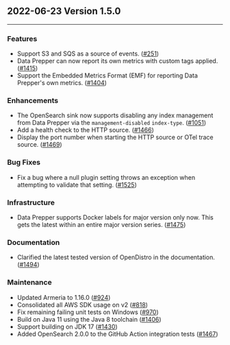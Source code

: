 ## 2022-06-23 Version 1.5.0

---

### Features
* Support S3 and SQS as a source of events. ([#251](https://github.com/opensearch-project/data-prepper/issues/251))
* Data Prepper can now report its own metrics with custom tags applied. ([#1415](https://github.com/opensearch-project/data-prepper/issues/1415))
* Support the Embedded Metrics Format (EMF) for reporting Data Prepper's own metrics. ([#1404](https://github.com/opensearch-project/data-prepper/issues/1404))

### Enhancements
* The OpenSearch sink now supports disabling any index management from Data Prepper via the `management-disabled` `index-type`. ([#1051](https://github.com/opensearch-project/data-prepper/issues/1051))
* Add a health check to the HTTP source. ([#1466](https://github.com/opensearch-project/data-prepper/issues/1466))
* Display the port number when starting the HTTP source or OTel trace source. ([#1469](https://github.com/opensearch-project/data-prepper/issues/1469))

### Bug Fixes
* Fix a bug where a null plugin setting throws an exception when attempting to validate that setting. ([#1525](https://github.com/opensearch-project/data-prepper/issues/1525))

### Infrastructure
* Data Prepper supports Docker labels for major version only now. This gets the latest within an entire major version series. ([#1475](https://github.com/opensearch-project/data-prepper/issues/1475))

### Documentation
* Clarified the latest tested version of OpenDistro in the documentation. ([#1494](https://github.com/opensearch-project/data-prepper/issues/1494))

### Maintenance
* Updated Armeria to 1.16.0 ([#924](https://github.com/opensearch-project/data-prepper/issues/924))
* Consolidated all AWS SDK usage on v2 ([#818](https://github.com/opensearch-project/data-prepper/issues/818))
* Fix remaining failing unit tests on Windows ([#970](https://github.com/opensearch-project/data-prepper/issues/970))
* Build on Java 11 using the Java 8 toolchain ([#1406](https://github.com/opensearch-project/data-prepper/issues/1406))
* Support building on JDK 17 ([#1430](https://github.com/opensearch-project/data-prepper/issues/1430))
* Added OpenSearch 2.0.0 to the GitHub Action integration tests ([#1467](https://github.com/opensearch-project/data-prepper/issues/1467))
